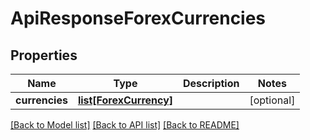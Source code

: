 # ApiResponseForexCurrencies

## Properties
Name | Type | Description | Notes
------------ | ------------- | ------------- | -------------
**currencies** | [**list[ForexCurrency]**](ForexCurrency.md) |  | [optional] 

[[Back to Model list]](../README.md#documentation-for-models) [[Back to API list]](../README.md#documentation-for-api-endpoints) [[Back to README]](../README.md)


